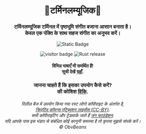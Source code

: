 <div align="center">
    <h1>🤖टर्मिनलम्यूजिक🎵</h1>
</div>
<div align="center">
    <h3>टर्मिनलम्यूजिक टर्मिनल में पृष्ठभूमि संगीत बजाना आसान बनाता है।<br>
    केवल एक पंक्ति के साथ सहज संगीत का अनुभव करें।</h3>
</div>

<p align="center">
    <img alt="Static Badge" src="https://img.shields.io/badge/%C2%A9_BSD_3--Clause-लाइसेंस-green?style=for-the-badge">
</p>

<p align="center">
  <img alt="visitor badge" src="https://visitor-badge.lithub.cc/badge?page_id=0SGames.TerminalMusic"/>
  <img alt="Rust release" src="https://img.shields.io/github/v/release/rust-lang/rust?logo=rust&color=red">
</p>

<div align="center">
    <h4>विभिन्न भाषाएँ भी समर्थित हैं!<br>
    सूची देखें <a href="https://github.com/0SGames/TerminalMusic/wiki">यहाँ</a>.</h4>
</div>

<div align="center">
    <h3>जानना चाहते हैं कि इसका उपयोग कैसे करें?<br>
    की कोशिश <a href="https://github.com/0SGames/TerminalMusic/wiki">विकि</a>.</h3>
</div>

<div align="center">
    <h6>रिलीज़ बैज में उपयोग किया गया रस्ट लोगो कॉपीराइट के अंतर्गत है,<br>
        <a href="https://github.com/0SGames/TerminalMusic/wiki">क्रिएटिव कॉमन्स एट्रिब्यूशन लाइसेंस (CC-BY)</a>.<br>
    सभी कॉपीराइटिंग और ट्रेडमार्क जाते हैं <a href="https://foundation.rust-lang.org">जंग फाउंडेशन</a>.<br>
    यदि आपके पास इस भंडार से संबंधित कोई कानूनी समस्या है तो कृपया मुझसे संपर्क करें।<br>
    © ObvBeans</h6>
</div>
